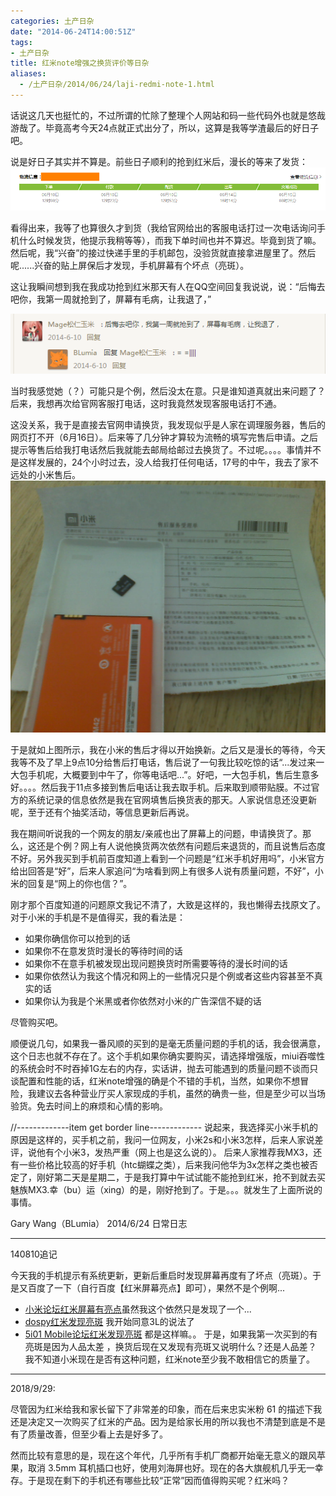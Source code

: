 ```yaml
---
categories: 土产日杂
date: "2014-06-24T14:00:51Z"
tags:
- 土产日杂
title: 红米note增强之换货评价等日杂
aliases:
  - /土产日杂/2014/06/24/laji-redmi-note-1.html
---
```

话说这几天也挺忙的，不过所谓的忙除了整理个人网站和码一些代码外也就是悠哉游哉了。毕竟高考今天24点就正式出分了，所以，这算是我等学渣最后的好日子吧。

说是好日子其实并不算是。前些日子顺利的抢到红米后，漫长的等来了发货：
![小米发货日程](/media/redmi.png)

看得出来，我等了也算很久才到货（我给官网给出的客服电话打过一次电话询问手机什么时候发货，他提示我稍等等），而我下单时间也并不算迟。毕竟到货了嘛。然后呢，<!--more-->我“兴奋”的接过快递手里的手机邮包，没验货就直接拿进屋里了。然后呢......兴奋的贴上屏保后才发现，手机屏幕有个坏点（亮斑）。

这让我瞬间想到我在我成功抢到红米那天有人在QQ空间回复我说说，说：“后悔去吧你，我第一周就抢到了，屏幕有毛病，让我退了，”

![说说“抢到红米note增强版了= =”的一条评论](/media/redmi_dontbuy.png)

当时我感觉她（？）可能只是个例，然后没太在意。只是谁知道真就出来问题了？后来，我想再次给官网客服打电话，这时我竟然发现客服电话打不通。

这没关系，我于是直接去官网申请换货，我发现似乎是人家在调理服务器，售后的网页打不开（6月16日）。后来等了几分钟才算较为流畅的填写完售后申请。之后提示等售后给我打电话然后我就能去邮局给邮过去换货了。不过呢。。。。事情并不是这样发展的，24个小时过去，没人给我打任何电话，17号的中午，我去了家不远处的小米售后。![小米售后-换手机](/media/redmi_fix.jpg)

于是就如上图所示，我在小米的售后才得以开始换新。之后又是漫长的等待，今天我等不及了早上9点10分给售后打电话，售后说了一句我比较吃惊的话“...发过来一大包手机呢，大概要到中午了，你等电话吧...”。好吧，一大包手机，售后生意多好。。。。然后我于11点多接到售后电话让我去取手机。后来取到顺带贴膜。不过官方的系统记录的信息依然是我在官网填售后换货表的那天。人家说信息还没更新呢，至于还有个抽奖活动，等信息更新后再说。

我在期间听说我的一个网友的朋友/亲戚也出了屏幕上的问题，申请换货了。那么，这还是个例？网上有人说他换货两次依然有问题后来退货的，而且说售后态度不好。另外我买到手机前百度知道上看到一个问题是“红米手机好用吗”，小米官方给出回答是“好”，后来人家追问“为啥看到网上有很多人说有质量问题，不好”，小米的回复是“网上的你也信？”。

刚才那个百度知道的问题原文我记不清了，大致是这样的，我也懒得去找原文了。对于小米的手机是不是值得买，我的看法是：

 * 如果你确信你可以抢到的话
 * 如果你不在意发货时漫长的等待时间的话
 * 如果你不在意手机被发现出现问题换货时所需要等待的漫长时间的话
 * 如果你依然认为我这个情况和网上的一些情况只是个例或者这些内容甚至不真实的话
 * 如果你认为我是个米黑或者你依然对小米的广告深信不疑的话

尽管购买吧。

顺便说几句，如果我一番风顺的买到的是毫无质量问题的手机的话，我会很满意，这个日志也就不存在了。这个手机如果你确实要购买，请选择增强版，miui吞噬性的系统会时不时吞掉1G左右的内存，实话讲，抛去可能遇到的质量问题不谈而只谈配置和性能的话，红米note增强的确是个不错的手机，当然，如果你不想冒险，我建议去各种营业厅买人家现成的手机，虽然的确贵一些，但是至少可以当场验货。免去时间上的麻烦和心情的影响。

//-------------item get border line-------------
说起来，我选择买小米手机的原因是这样的，买手机之前，我问一位网友，小米2s和小米3怎样，后来人家说差评，说他有个小米3，发热严重（网上也是这么说的）。 后来人家推荐我MX3，还有一些价格比较高的好手机（htc蝴蝶之类），后来我问他华为3x怎样之类也被否定了，刚好第二天是星期二，于是我打算中午试试能不能抢到红米，抢不到就去买魅族MX3.幸（bu）运（xing）的是，刚好抢到了。于是。。。就发生了上面所说的事情。

Gary Wang（BLumia）
2014/6/24 日常日志

----------------------------

140810追记

今天我的手机提示有系统更新，更新后重启时发现屏幕再度有了坏点（亮斑）。于是又百度了一下（自行百度【红米屏幕亮点】即可），果然不是个例啊...
 - [小米论坛红米屏幕有亮点](http://bbs.xiaomi.cn/thread-8241978-1-1.html)虽然我这个依然只是发现了一个...
 - [dospy红米发现亮斑](http://bbs.dospy.com/thread-16638184-1-492-1.html) 我开始同意3L的说法了
 - [5i01 Mobile论坛红米发现亮斑](http://www.5i01.cn/topicdetail.php?f=634&amp;t=3688219) 都是这样嘛。。
于是，如果我第一次买到的有亮斑是因为人品太差 ，换货后现在又发现有亮斑又说明什么？还是人品差？
我不知道小米现在是否有这种问题，红米note至少我不敢相信它的质量了。

------------

2018/9/29: 

尽管因为红米给我和家长留下了非常差的印象，而在后来忠实米粉 61 的描述下我还是决定又一次购买了红米的产品。因为是给家长用的所以我也不清楚到底是不是有了质量改善，但至少看上去是好多了。

然而比较有意思的是，现在这个年代，几乎所有手机厂商都开始毫无意义的跟风苹果，取消 3.5mm 耳机插口也好，使用刘海屏也好。现在的各大旗舰机几乎无一幸存。于是现在剩下的手机还有哪些比较“正常”因而值得购买呢？红米吗？
